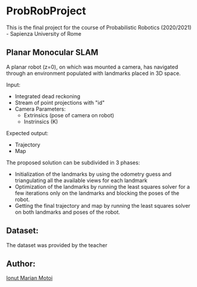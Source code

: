 # ProbRobProject
This is the final project for the course of Probabilistic Robotics (2020/2021) - Sapienza University of Rome  

## Planar Monocular SLAM
A planar robot (z=0), on which was mounted a camera, has navigated through an environment populated with landmarks placed in 3D space.  

Input:  
* Integrated dead reckoning  
* Stream of point projections with "id"  
* Camera Parameters:  
    * Extrinsics (pose of camera on robot)  
    * Instrinsics (K)  
    
Expected output:  
* Trajectory  
* Map  

The proposed solution can be subdivided in 3 phases:  
* Initialization of the landmarks by using the odometry guess and triangulating all the available views for each landmark  
* Optimization of the landmarks by running the least squares solver for a few iterations only on the landmarks and blocking the poses of the robot.  
* Getting the final trajectory and map by running the least squares solver on both landmarks and poses of the robot.  

## Dataset:
The dataset was provided by the teacher  

## Author: 
[Ionut Marian Motoi](https://github.com/IonutMotoi)  
